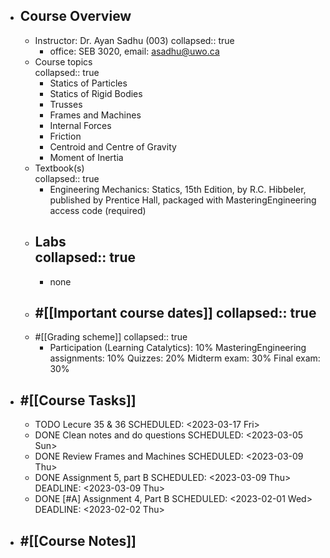 - ## Course Overview
	- Instructor: Dr. Ayan Sadhu (003)
	  collapsed:: true
		- office: SEB 3020, email: asadhu@uwo.ca
	- Course topics  
	  collapsed:: true
		- Statics of Particles
		- Statics of Rigid Bodies
		- Trusses
		- Frames and Machines
		- Internal Forces
		- Friction
		- Centroid and Centre of Gravity
		- Moment of Inertia
	- Textbook(s)  
	  collapsed:: true
		- Engineering Mechanics: Statics, 15th Edition, by R.C. Hibbeler, published by Prentice Hall,
		  packaged with MasteringEngineering access code (required)
	- Labs  
	  collapsed:: true
		-
		- none
	- #[[Important course dates]]
	  collapsed:: true
		-
	- #[[Grading scheme]]
	  collapsed:: true
		- Participation (Learning Catalytics): 10%
		  MasteringEngineering assignments: 10%
		  Quizzes: 20%
		  Midterm exam: 30%
		  Final exam: 30%
- ## #[[Course Tasks]]
	- TODO Lecure 35 & 36
	  SCHEDULED: <2023-03-17 Fri>
	- DONE Clean notes and do questions
	  SCHEDULED: <2023-03-05 Sun>
	- DONE Review Frames and Machines
	  SCHEDULED: <2023-03-09 Thu>
	- DONE Assignment 5, part B
	  SCHEDULED: <2023-03-09 Thu>
	  DEADLINE: <2023-03-09 Thu>
	- DONE [#A] Assignment 4, Part B
	  SCHEDULED: <2023-02-01 Wed>
	  DEADLINE: <2023-02-02 Thu>
- ## #[[Course Notes]]